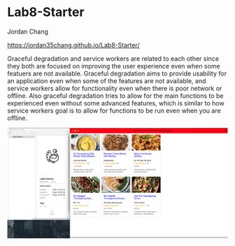 # Lab8-Starter
Jordan Chang

https://jordan35chang.github.io/Lab8-Starter/

Graceful degradation and service workers are related to each other since they both are focused on improving the user experience even when some featuers are not available. Graceful degradation aims to provide usability for an application even when some of the features are not available, and service workers allow for functionality even when there is poor network or offline. Also graceful degradation tries to allow for the main functions to be experienced even without some advanced features, which is similar to how service workers goal is to allow for functions to be run even when you are offline. 

![pwa.png](pwa.png)
